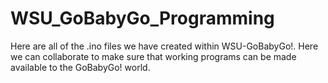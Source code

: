 # WSU_GoBabyGo_Programming
Here are all of the .ino files we have created within WSU-GoBabyGo!. Here we can collaborate to make sure that working programs can be made available to the GoBabyGo! world.
